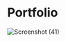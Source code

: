 # Portfolio
![Screenshot (41)](https://github.com/user-attachments/assets/416194f7-098d-4974-97ea-750e80b2ba9b)
